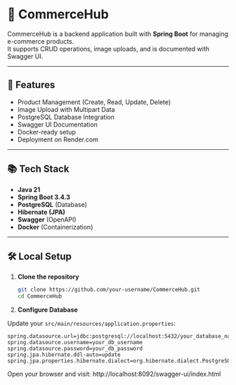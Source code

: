 # 🛒 CommerceHub

CommerceHub is a backend application built with **Spring Boot** for managing e-commerce products.  
It supports CRUD operations, image uploads, and is documented with Swagger UI.

---

## 🚀 Features

- Product Management (Create, Read, Update, Delete)
- Image Upload with Multipart Data
- PostgreSQL Database Integration
- Swagger UI Documentation
- Docker-ready setup
- Deployment on Render.com

---

## 📚 Tech Stack

- **Java 21**
- **Spring Boot 3.4.3**
- **PostgreSQL** (Database)
- **Hibernate (JPA)**
- **Swagger** (OpenAPI)
- **Docker** (Containerization)

---

## 🛠️ Local Setup

1. **Clone the repository**
   ```bash
   git clone https://github.com/your-username/CommerceHub.git
   cd CommerceHub
2. **Configure Database**

Update your `src/main/resources/application.properties`:

```properties
spring.datasource.url=jdbc:postgresql://localhost:5432/your_database_name
spring.datasource.username=your_db_username
spring.datasource.password=your_db_password
spring.jpa.hibernate.ddl-auto=update
spring.jpa.properties.hibernate.dialect=org.hibernate.dialect.PostgreSQLDialect
```

Open your browser and visit:
http://localhost:8092/swagger-ui/index.html
